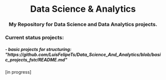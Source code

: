 <h1 align="center">Data Science & Analytics</h1>
<h3 align="center">My Repository for Data Science and Data Analytics projects.</h3> 

<h3 align="left">Current status projects:</h3>
<h5>- basic projects for structuring: "https://github.com/LuisFelipeTs/Data_Science_And_Analytics/blob/basic_projects_fstr/README.md"</h5> [in progress]
